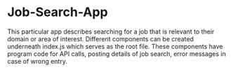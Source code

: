 # Job-Search-App
This particular app describes searching for a job that is relevant to their domain or area of interest. Different components can be created underneath index.js which serves as the root file. These components have program code for API calls, posting details of job search, error messages in case of wrong entry.
